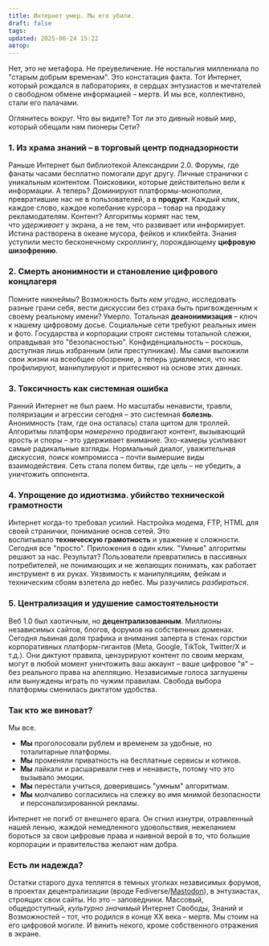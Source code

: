```yaml
---
title: Интернет умер. Мы его убили.
draft: false
tags: 
updated: 2025-06-24 15:22
автор:
---
```

Нет, это не метафора. Не преувеличение. Не ностальгия миллениала по "старым добрым временам". Это констатация факта. Тот Интернет, который рождался в лабораториях, в сердцах энтузиастов и мечтателей о свободном обмене информацией – мертв. И мы все, коллективно, стали его палачами.

Оглянитесь вокруг. Что вы видите? Тот ли это дивный новый мир, который обещали нам пионеры Сети?

### 1. **Из храма знаний – в торговый центр поднадзорности** 
   Раньше Интернет был библиотекой Александрии 2.0. Форумы, где фанаты часами бесплатно помогали друг другу. Личные странички с уникальным контентом. Поисковики, которые действительно вели к информации.  А теперь? Доминируют платформы-монополии, превратившие нас не в пользователей, а в **продукт**. Каждый клик, каждое слово, каждое колебание курсора – товар на продажу рекламодателям. Контент? Алгоритмы кормят нас тем, что _удерживает_ у экрана, а не тем, что развивает или информирует. Истина растворена в океане мусора, фейков и кликбейта. Знания уступили место бесконечному скроллингу, порождающему **цифровую шизофрению**.
    
### 2. **Смерть анонимности и становление цифрового концлагеря** 
   Помните никнеймы? Возможность быть _кем угодно_, исследовать разные грани себя, вести дискуссии без страха быть пригвожденным к своему реальному имени? Умерло. Тотальная **деанонимизация** – ключ к нашему цифровому досье. Социальные сети требуют реальных имен и фото. Государства и корпорации строят системы тотальной слежки, оправдывая это "безопасностью". Конфиденциальность – роскошь, доступная лишь избранным (или преступникам). Мы сами выложили свои жизни на всеобщее обозрение, а теперь удивляемся, что нас профилируют, манипулируют и притесняют на основе этих данных.
    
### 3. **Токсичность как системная ошибка** 
Ранний Интернет не был раем. Но масштабы ненависти, травли, поляризации и агрессии сегодня – это системная **болезнь**. Анонимность (там, где она осталась) стала щитом для троллей. Алгоритмы платформ _намеренно_ продвигают контент, вызывающий ярость и споры – это удерживает внимание. Эхо-камеры усиливают самые радикальные взгляды. Нормальный диалог, уважительная дискуссия, поиск компромисса – почти вымершие виды взаимодействия. Сеть стала полем битвы, где цель – не убедить, а уничтожить оппонента.
    
### 4. **Упрощение до идиотизма. убийство технической грамотности** 
   Интернет когда-то требовал _усилий_. Настройка модема, FTP, HTML для своей странички, понимание основ сетей. Это воспитывало **техническую грамотность** и уважение к сложности. Сегодня все "просто". Приложения в один клик. "Умные" алгоритмы решают за нас. Результат? Пользователи превратились в пассивных потребителей, не понимающих и не желающих понимать, как работает инструмент в их руках. Уязвимость к манипуляциям, фейкам и техническим сбоям взлетела до небес. Мы разучились _разбираться_.
    
### 5. **Централизация и удушение самостоятельности**
   Веб 1.0 был хаотичным, но **децентрализованным**. Миллионы независимых сайтов, блогов, форумов на собственных доменах. Сегодня львиная доля трафика и внимания заперта в стенах горстки корпоративных платформ-гигантов (Meta, Google, TikTok, Twitter/X и т.д.). Они диктуют правила, цензурируют контент по своим меркам, могут в любой момент уничтожить ваш аккаунт – ваше цифровое "я" – без реального права на апелляцию. Независимые голоса заглушены или вынуждены играть по чужим правилам. Свобода выбора платформы сменилась диктатом удобства.

### **Так кто же виноват?**

Мы все.

- **Мы** проголосовали рублем и временем за удобные, но тоталитарные платформы.
- **Мы** променяли приватность на бесплатные сервисы и котиков.    
- **Мы** лайкали и расшаривали гнев и ненависть, потому что это вызывало эмоции.
- **Мы** перестали учиться, доверившись "умным" алгоритмам.
- **Мы** молчаливо согласились на слежку во имя мнимой безопасности и персонализированной рекламы.

Интернет не погиб от внешнего врага. Он сгнил изнутри, отравленный нашей ленью, жаждой немедленного удовольствия, нежеланием бороться за свои цифровые права и наивной верой в то, что большие корпорации и правительства желают нам добра.

### Есть ли надежда? 

Остатки старого духа теплятся в темных уголках независимых форумов, в проектах децентрализации (вроде Fediverse/[Mastodon](https://joinmastodon.org/ru)), в энтузиастах, строящих свои сайты. Но это – заповедники. Массовый, общедоступный, _культурно значимый_ Интернет Свободы, Знаний и Возможностей – тот, что родился в конце XX века – мертв. Мы стоим на его цифровой могиле. И винить некого, кроме собственного отражения в экране.